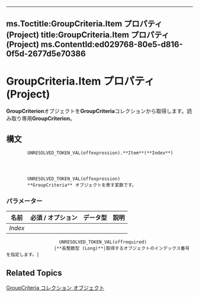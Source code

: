 

---
ms.Toctitle:GroupCriteria.Item プロパティ (Project)
title:GroupCriteria.Item プロパティ (Project)
ms.ContentId:ed029768-80e5-d816-0f5d-2677d5e70386
---
# GroupCriteria.Item プロパティ (Project)




**GroupCriterion**オブジェクトを**GroupCriteria**コレクションから取得します。読み取り専用**GroupCriterion**。

## 構文

            UNRESOLVED_TOKEN_VAL(offexpression).**Item**(**Index**)




            UNRESOLVED_TOKEN_VAL(offexpression)
            **GroupCriteria** オブジェクトを表す変数です。

### パラメーター

|**名前**|**必須 / オプション**|**データ型**|**説明**|
|---|---|---|---|
|*Index*|
                        UNRESOLVED_TOKEN_VAL(offrequired)
                      |**長整数型 (Long)**|取得するオブジェクトのインデックス番号を指定します。|





## Related Topics

[GroupCriteria コレクション オブジェクト](b19beefb-bfe2-54ba-0835-11624e92bafc.md)




